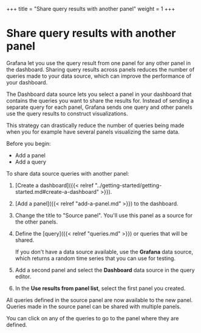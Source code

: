 +++
title = "Share query results with another panel"
weight = 1
+++

# Share query results with another panel

Grafana let you use the query result from one panel for any other panel in the dashboard. Sharing query results across panels reduces the number of queries made to your data source, which can improve the performance of your dashboard.

The Dashboard data source lets you select a panel in your dashboard that contains the queries ‌you want to share the results for. Instead of sending a separate query for each panel, Grafana sends one query and other panels use the query results to construct visualizations.

This strategy can drastically reduce the number of queries being made when you for example have several panels visualizing the same data.

Before you begin:

- Add a panel
- Add a query

To share data source queries with another panel:

1. [Create a dashboard]({{< relref "../getting-started/getting-started.md#create-a-dashboard" >}}).
1. [Add a panel]({{< relref "add-a-panel.md" >}}) to the dashboard.
1. Change the title to "Source panel". You'll use this panel as a source for the other panels.
1. Define the [query]({{< relref "queries.md" >}}) or queries that will be shared.

   If you don't have a data source available, use the **Grafana** data source, which returns a random time series that you can use for testing.

1. Add a second panel and select the **Dashboard** data source in the query editor.
1. In the **Use results from panel list**, select the first panel you created.

All queries defined in the source panel are now available to the new panel. Queries made in the source panel can be shared with multiple panels.

You can click on any of the queries to go to the panel where they are defined.
